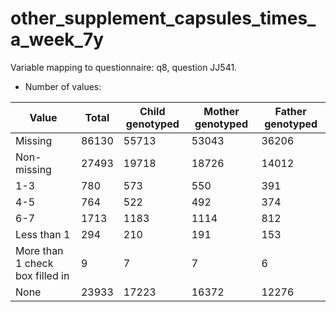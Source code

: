 # other_supplement_capsules_times_a_week_7y
Variable mapping to questionnaire: q8, question JJ541.
- Number of values:

| Value | Total | Child genotyped | Mother genotyped | Father genotyped |
| ----- | ----- | --------------- | ---------------- | ---------------- |
| Missing | 86130 | 55713 | 53043 | 36206 |
| Non-missing | 27493 | 19718 | 18726 | 14012 |
| 1-3 | 780 | 573 | 550 |391 |
| 4-5 | 764 | 522 | 492 |374 |
| 6-7 | 1713 | 1183 | 1114 |812 |
| Less than 1 | 294 | 210 | 191 |153 |
| More than 1 check box filled in | 9 | 7 | 7 |6 |
| None | 23933 | 17223 | 16372 |12276 |



